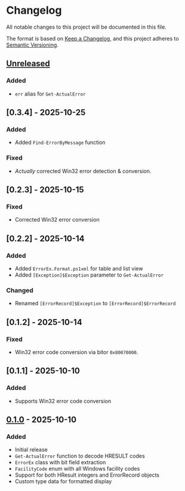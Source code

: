 # Changelog

All notable changes to this project will be documented in this file.

The format is based on [Keep a Changelog](https://keepachangelog.com/en/1.0.0/),
and this project adheres to [Semantic Versioning](https://semver.org/spec/v2.0.0.html).

## [Unreleased]

### Added
- `err` alias for `Get-ActualError`

## [0.3.4] - 2025-10-25

### Added
- Added `Find-ErrorByMessage` function

### Fixed
- *Actually* corrected Win32 error detection & conversion.

## [0.2.3] - 2025-10-15

### Fixed
- Corrected Win32 error conversion

## [0.2.2] - 2025-10-14

### Added
- Added `ErrorEx.Format.ps1xml` for table and list view
- Added `[Exception]$Exception` parameter to `Get-ActualError`

### Changed
- Renamed `[ErrorRecord]$Exception` to `[ErrorRecord]$ErrorRecord`

## [0.1.2] - 2025-10-14

### Fixed
- Win32 error code conversion via bitor `0x80070000`.

## [0.1.1] - 2025-10-10

### Added
- Supports Win32 error code conversion

## [0.1.0] - 2025-10-10

### Added
- Initial release
- `Get-ActualError` function to decode HRESULT codes
- `ErrorEx` class with bit field extraction
- `FacilityCode` enum with all Windows facility codes
- Support for both HResult integers and ErrorRecord objects
- Custom type data for formatted display

[Unreleased]: https://github.com/yourusername/ErrorEx/compare/v0.1.0...HEAD
[0.1.0]: https://github.com/yourusername/ErrorEx/releases/tag/v0.1.0
